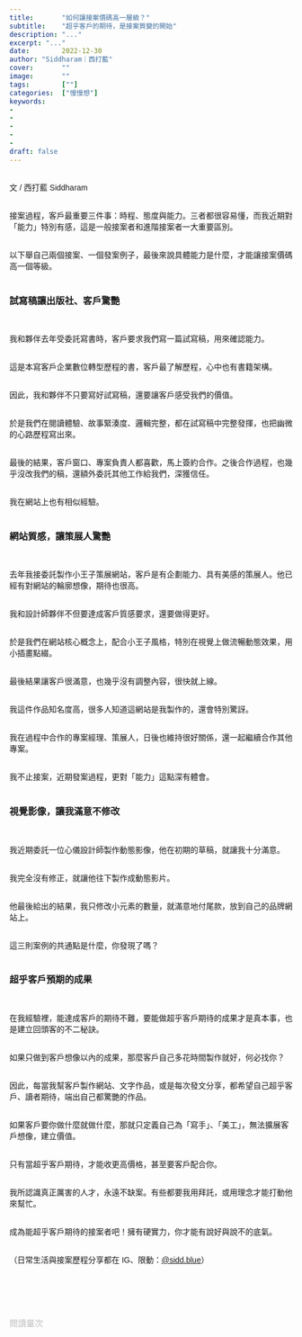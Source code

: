 ```yaml
---
title:       "如何讓接案價碼高一層級？"
subtitle:    "超乎客戶的期待，是接案質變的開始"
description: "..."
excerpt: "..."
date:        2022-12-30
author: "Siddharam｜西打藍"
cover:       ""
image:       ""
tags:        [""]
categories:  ["慢慢想"]
keywords:
- 
- 
- 
- 
- 
draft: false
---
```


<article style="font-family: 'Noto Sans TC', '微軟正黑體', sans-serif; font-weight: 300;">

<br>文 / 西打藍 Siddharam<br><br>

接案過程，客戶最重要三件事：時程、態度與能力。三者都很容易懂，而我近期對「能力」特別有感，這是一般接案者和進階接案者一大重要區別。<br><br>

以下舉自己兩個接案、一個發案例子，最後來說具體能力是什麼，才能讓接案價碼高一個等級。<br><br>

<!-- 超出客戶期待的作品，才有價值
常常說如何接案、發案，來談談接到案後，如何讓客戶滿意
有人會問，不是看能力嗎？沒錯，但是具體是什麼能力？
我舉三個例子，兩個是接案，一個是發案，最後在說具體能力： -->

<h3 class="article-h1-color">試寫稿讓出版社、客戶驚艷</h3><br>

我和夥伴去年受委託寫書時，客戶要求我們寫一篇試寫稿，用來確認能力。<br><br>

這是本寫客戶企業數位轉型歷程的書，客戶最了解歷程，心中也有書籍架構。<br><br>

因此，我和夥伴不只要寫好試寫稿，還要讓客戶感受我們的價值。<br><br>

於是我們在閱讀體驗、故事緊湊度、邏輯完整，都在試寫稿中完整發揮，也把幽微的心路歷程寫出來。<br><br>

最後的結果，客戶窗口、專案負責人都喜歡，馬上簽約合作。之後合作過程，也幾乎沒改我們的稿，還額外委託其他工作給我們，深獲信任。<br><br>

我在網站上也有相似經驗。<br><br>


<h3 class="article-h1-color">網站質感，讓策展人驚艷</h3><br>

去年我接委託製作小王子策展網站，客戶是有企劃能力、具有美感的策展人。他已經有對網站的輪廓想像，期待也很高。<br><br>

我和設計師夥伴不但要達成客戶質感要求，還要做得更好。<br><br>

於是我們在網站核心概念上，配合小王子風格，特別在視覺上做流暢動態效果，用小插畫點綴。<br><br>

最後結果讓客戶很滿意，也幾乎沒有調整內容，很快就上線。<br><br>

我這件作品知名度高，很多人知道這網站是我製作的，還會特別驚訝。<br><br>

我在過程中合作的專案經理、策展人，日後也維持很好關係，還一起繼續合作其他專案。<br><br>

我不止接案，近期發案過程，更對「能力」這點深有體會。<br><br>


<h3 class="article-h1-color">視覺影像，讓我滿意不修改</h3><br>

我近期委託一位心儀設計師製作動態影像，他在初期的草稿，就讓我十分滿意。<br><br>

我完全沒有修正，就讓他往下製作成動態影片。<br><br>

他最後給出的結果，我只修改小元素的數量，就滿意地付尾款，放到自己的品牌網站上。<br><br>

這三則案例的共通點是什麼，你發現了嗎？<br><br>


<h3 class="article-h1-color">超乎客戶預期的成果</h3><br>

在我經驗裡，能達成客戶的期待不難，要能做超乎客戶期待的成果才是真本事，也是建立回頭客的不二秘訣。<br><br>

如果只做到客戶想像以內的成果，那麼客戶自己多花時間製作就好，何必找你？<br><br>

因此，每當我幫客戶製作網站、文字作品，或是每次發文分享，都希望自己超乎客戶、讀者期待，端出自己都驚艷的作品。<br><br>

如果客戶要你做什麼就做什麼，那就只定義自己為「寫手」、「美工」，無法擴展客戶想像，建立價值。<br><br>

只有當超乎客戶期待，才能收更高價格，甚至要客戶配合你。<br><br>

我所認識真正厲害的人才，永遠不缺案。有些都要我用拜託，或用理念才能打動他來幫忙。<br><br>

成為能超乎客戶期待的接案者吧！擁有硬實力，你才能有說好與說不的底氣。<br><br>



（日常生活與接案歷程分享都在 IG、限動：<a href="https://www.instagram.com/sidd.blue/" target="_blank">@sidd.blue</a>）<br><br>


<!-- <h3 class="article-h1-color"></h3><br> -->





<br><br><br>

</article>

<div style="color: #bfbfbf; font-size: 15px;" id="busuanzi_container_page_pv">
  閱讀量<span id="busuanzi_value_page_pv"></span>次
</div>

<script src="../../js/post.js"></script>




